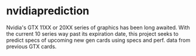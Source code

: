 # nvidiaprediction

Nvidia's GTX 11XX or 20XX series of graphics has been long awaited. With the current 10 series way past its expiration date, this project seeks to predict specs of upcoming new gen cards using specs and perf. data from previous GTX cards.
